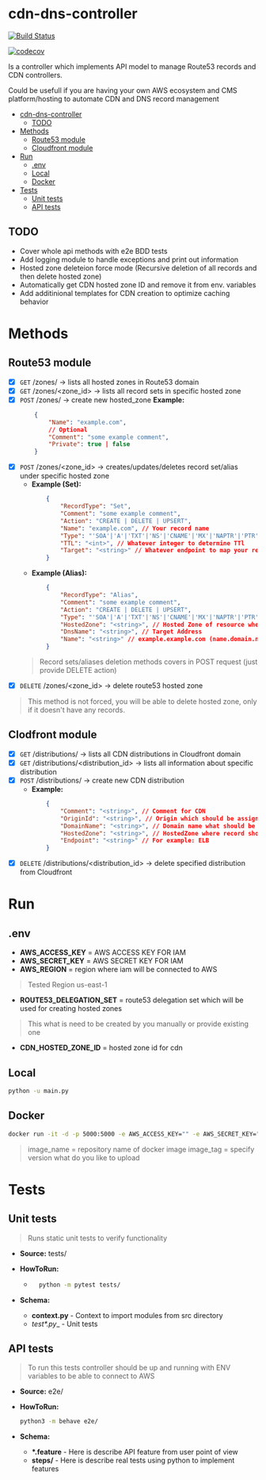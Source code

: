 # cdn-dns-controller

[![Build Status](https://travis-ci.org/pannoi/cdn-dns-controller.svg?branch=main)](https://travis-ci.org/pannoi/cdn-dns-controller)

[![codecov](https://codecov.io/gh/pannoi/cdn-dns-controller/branch/main/graph/badge.svg?token=11VG1ME7GE)](https://codecov.io/gh/pannoi/cdn-dns-controller)


Is a controller which implements API model to manage Route53 records and CDN controllers.

Could be usefull if you are having your own AWS ecosystem and CMS platform/hosting to automate CDN and DNS record management

- [cdn-dns-controller](#cdn-dns-controller)
    - [TODO](#todo)
- [Methods](#methods)
    - [Route53 module](#route53-module)
    - [Cloudfront module](#cloudfront-module)
- [Run](#run)
    - [.env](#.env)
    - [Local](#local)
    - [Docker](#docker)
- [Tests](#tests)
    - [Unit tests](#unit-tests)
    - [API tests](#api-tests)


## TODO

- Cover whole api methods with e2e BDD tests
- Add logging module to handle exceptions and print out information
- Hosted zone deleteion force mode (Recursive deletion of all records and then delete hosted zone)
- Automatically get CDN hosted zone ID and remove it from env. variables
- Add additinional templates for CDN creation to optimize caching behavior

# Methods

## Route53 module

- [X] `GET` /zones/ -> lists all hosted zones in Route53 domain
- [X] `GET` /zones/<zone_id> -> lists all record sets in specific hosted zone
- [X] `POST` /zones/ -> create new hosted_zone
    __Example:__
    ```json
        {
            "Name": "example.com",
            // Optional
            "Comment": "some example comment",
            "Private": true | false
        }
    ```
- [X] `POST` /zones/<zone_id> -> creates/updates/deletes record set/alias under specific hosted zone
    - __Example (Set):__
        ```json
            {
                "RecordType": "Set",
                "Comment": "some example comment",
                "Action": "CREATE | DELETE | UPSERT",
                "Name": "example.com", // Your record name
                "Type": "'SOA'|'A'|'TXT'|'NS'|'CNAME'|'MX'|'NAPTR'|'PTR'|'SRV'|'SPF'|'",
                "TTL": "<int>", // Whatever integer to determine TTl
                "Target": "<string>" // Whatever endpoint to map your record (list)
            }
        ```
    - __Example (Alias):__
        ```json
            {
                "RecordType": "Alias",
                "Comment": "some example comment",
                "Action": "CREATE | DELETE | UPSERT",
                "Type": "'SOA'|'A'|'TXT'|'NS'|'CNAME'|'MX'|'NAPTR'|'PTR'|'SRV'|'SPF'|'",
                "HostedZone": "<string>", // Hosted Zone of resource where resource is located
                "DnsName": "<string>", // Target Address
                "Name": "<string>" // example.example.com (name.domain.name)
            }
        ```
    > Record sets/aliases deletion methods covers in POST request (just provide DELETE action)
- [X] `DELETE` /zones/<zone_id> -> delete route53 hosted zone
> This method is not forced, you will be able to delete hosted zone, only if it doesn't have any records.


## Clodfront module

- [X] `GET` /distributions/ -> lists all CDN distributions in Cloudfront domain
- [X] `GET` /distributions/<distribution_id> -> lists all information about specific distribution
- [X] `POST` /distributions/ -> create new CDN distribution
    - __Example:__
        ```json
            {
                "Comment": "<string>", // Comment for CDN
                "OriginId": "<string>", // Origin which should be assigned for CDN
                "DomainName": "<string>", // Domain name what should be assigned for CDN
                "HostedZone": "<string>", // HostedZone where record shouldbe created (ID)
                "Endpoint": "<string>" // For example: ELB
            }
        ```
- [X] `DELETE` /distributions/<distribution_id> -> delete specified distribution from Cloudfront

# Run

## .env
* __AWS_ACCESS_KEY__ = AWS ACCESS KEY FOR IAM 
* __AWS_SECRET_KEY__ = AWS SECRET KEY FOR IAM
* __AWS_REGION__ = region where iam will be connected to AWS
> Tested Region us-east-1
* __ROUTE53_DELEGATION_SET__ = route53 delegation set which will be used for creating hosted zones 
> This what is need to be created by you manually or provide existing one
* __CDN_HOSTED_ZONE_ID__ = hosted zone id for cdn

## Local

```bash
python -u main.py
```

## Docker 

```bash
docker run -it -d -p 5000:5000 -e AWS_ACCESS_KEY="" -e AWS_SECRET_KEY="" -e AWS_REGION="" -e "" --rm --name cdn-dns-controller ${image_name}:${image_tag}
```
> image_name = repository name of docker image
> image_tag = specify version what do you like to upload

# Tests

## Unit tests

> Runs static unit tests to verify functionality

* __Source:__ tests/

* __HowToRun:__
    - ```bash
        python -m pytest tests/
      ```
* __Schema:__
	- __context.py__ - Context to import modules from src directory
	- __test_*.py__  - Unit tests

## API tests
> To run this tests controller should be up and running with ENV variables to be able to connect to AWS

* __Source:__ e2e/

* __HowToRun:__

	```bash
	python3 -m behave e2e/
	```

* __Schema:__

	- __*.feature__ - Here is describe API feature from user point of view
	- __steps/__ 	- Here is describe real tests using python to implement features
